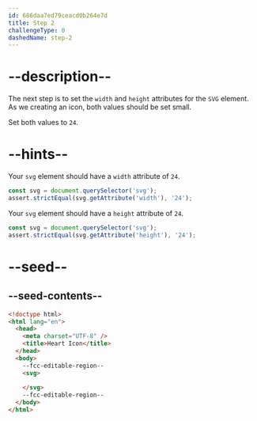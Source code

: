 ```yaml
---
id: 686daa7ed79ceacd0b264e7d
title: Step 2
challengeType: 0
dashedName: step-2
---
```


# --description--

The next step is to set the `width` and `height` attributes for the `SVG` element. As we creating an icon, both values should be set small.

Set both values to `24`.

# --hints--

Your `svg` element should have a `width` attribute of `24`.

```js
const svg = document.querySelector('svg');
assert.strictEqual(svg.getAttribute('width'), '24');
```

Your `svg` element should have a `height` attribute of `24`.

```js
const svg = document.querySelector('svg');
assert.strictEqual(svg.getAttribute('height'), '24');
```

# --seed--

## --seed-contents--

```html
<!doctype html>
<html lang="en">
  <head>
    <meta charset="UTF-8" />
    <title>Heart Icon</title>
  </head>
  <body>
    --fcc-editable-region--
    <svg>
      
    </svg>
    --fcc-editable-region--
  </body>
</html>
```

